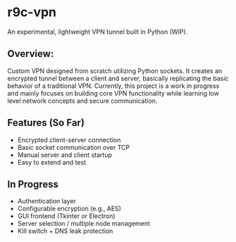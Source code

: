 # r9c-vpn
An experimental, lightweight VPN tunnel built in Python (WIP).

## Overview:
Custom VPN designed from scratch utilizing Python sockets. It creates an encrypted tunnel between a client and server, basically replicating the basic behavior of a traditional VPN.
Currently, this project is a work in progress and mainly focuses on building core VPN functionality while learning low level network concepts and secure communication.

## Features (So Far)
- Encrypted client-server connection
- Basic socket communication over TCP
- Manual server and client startup
- Easy to extend and test

## In Progress
- Authentication layer
- Configurable encryption (e.g., AES)
- GUI frontend (Tkinter or Electron)
- Server selection / multiple node management
- Kill switch + DNS leak protection

